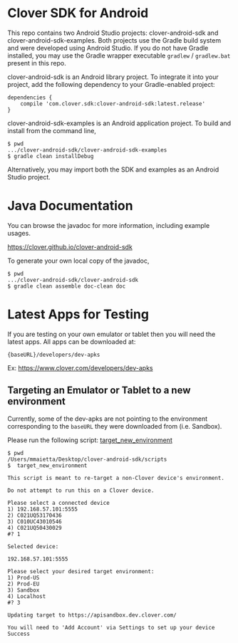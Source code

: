 Clover SDK for Android
======================

This repo contains two Android Studio projects: clover-android-sdk and clover-android-sdk-examples. Both
projects use the Gradle build system and were developed using Android Studio.
If you do not have Gradle installed, you may use the Gradle wrapper executable ```gradlew``` / ```gradlew.bat```
present in this repo.

clover-android-sdk is an Android library project. To integrate it into your project, add the following dependency to your Gradle-enabled project:

```
dependencies {
    compile 'com.clover.sdk:clover-android-sdk:latest.release'
}
```

clover-android-sdk-examples is an Android application project. To build and install from the command line,

```
$ pwd
.../clover-android-sdk/clover-android-sdk-examples
$ gradle clean installDebug
```

Alternatively, you may import both the SDK and examples as an Android Studio project.

Java Documentation
=======================

You can browse the javadoc for more information, including example usages.

<https://clover.github.io/clover-android-sdk>

To generate your own local copy of the javadoc,

```
$ pwd
.../clover-android-sdk/clover-android-sdk
$ gradle clean assemble doc-clean doc
```

Latest Apps for Testing
=======================

If you are testing on your own emulator or tablet then you will need the latest apps. All apps can be downloaded at:

```
{baseURL}/developers/dev-apks
```
Ex: <https://www.clover.com/developers/dev-apks>

Targeting an Emulator or Tablet to a new environment
-----------------------

Currently, some of the dev-apks are not pointing to the environment corresponding to the `baseURL` they were downloaded from (i.e. Sandbox).

Please run the following script: [target_new_environment](scripts/target_new_environment)

```
$ pwd
/Users/mmaietta/Desktop/clover-android-sdk/scripts
$  target_new_environment

This script is meant to re-target a non-Clover device's environment.

Do not attempt to run this on a Clover device.

Please select a connected device
1) 192.168.57.101:5555
2) C021UQ53170436
3) C010UC43010546
4) C021UQ50430029
#? 1

Selected device:

192.168.57.101:5555

Please select your desired target environment:
1) Prod-US
2) Prod-EU
3) Sandbox
4) Localhost
#? 3

Updating target to https://apisandbox.dev.clover.com/

You will need to 'Add Account' via Settings to set up your device
Success
```
